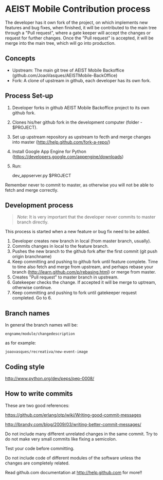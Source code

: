 AEIST Mobile Contribution process
====================


The developer has it own fork of the project, on which implements new features and
bug fixes, when finished, it will be contributed to the main tree through a "Pull
request", where a gate keeper will accept the changes or request for further changes.
Once the "Pull request" is accepted, it will be merge into the main tree, which
will go into production.

Concepts
--------

+ Upstream: The main git tree of AEIST Mobile Backoffice (github.com/JoaoVasques/AEISTMobile-BackOffice)
+ Fork: A clone of upstream in github, each developer has its own fork.

Process Set-up
--------------

1. Developer forks in github AEIST Mobile Backoffice project to its own github fork.
2. Clones his/her github fork in the development computer (folder - $PROJECT).
3. Set up upstream repository as upstream to fecth and merge changes into master (http://help.github.com/fork-a-repo/)
4. Install Google App Engine for Python (https://developers.google.com/appengine/downloads)
5. Run:

	dev_appserver.py $PROJECT

Remember never to commit to master, as otherwise you will not be able to fetch and merge correctly.

Development process
-------------------
> *Note*: It is very important that the developer never commits to master branch directly.

This process is started when a new feature or bug fix need to be added.

1. Developer creates new branch in local (from master branch, usually).
2. Commits changes in local to the feature branch.
3. Pushes the new branch to the github fork after the first commit (git push origin branchname)
4. Keep committing and pushing to github fork until feature complete. Time to
time also fetch and merge from upstream, and perhaps rebase your branch
(http://learn.github.com/p/rebasing.html) or merge from master.
5. Creates "Pull request" to master branch in upstream.
6. Gatekeeper checks the change. If accepted it will be merge to uptream, otherwise continue.
7. Keep committing and pushing to fork until gatekeeper request completed. Go to 6.

Branch names
------------

In general the branch names will be:

    engname/module/changedescription

as for example:

    joaovasques/recreativa/new-event-image


Coding style
--------------------
http://www.python.org/dev/peps/pep-0008/


How to write commits
--------------------

These are two good references:

https://github.com/erlang/otp/wiki/Writing-good-commit-messages

http://lbrandy.com/blog/2009/03/writing-better-commit-messages/

Do not include many different unrelated changes in the same commit.
Try to do not make very small commits like fixing a semicolon.

Test your code before committing.

Do not include code of different modules of the software unless the
changes are completely related.

Read github.com documentation at http://help.github.com for more!!